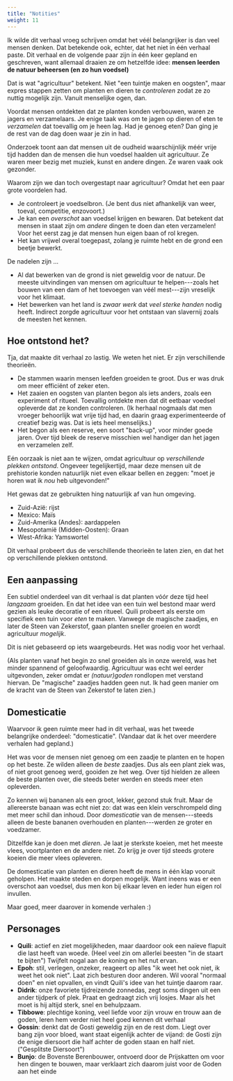 ```yaml
---
title: "Notities"
weight: 11
---
```


Ik wilde dit verhaal vroeg schrijven omdat het véél belangrijker is dan veel mensen denken. Dat betekende ook, echter, dat het niet in één verhaal paste. Dit verhaal en de volgende paar zijn in één keer gepland en geschreven, want allemaal draaien ze om hetzelfde idee: **mensen leerden de natuur beheersen (en zo hun voedsel)**

Dat is wat "agricultuur" betekent. Niet "een tuintje maken en oogsten", maar expres stappen zetten om planten en dieren te _controleren_ zodat ze zo nuttig mogelijk zijn. Vanuit menselijke ogen, dan.

Voordat mensen ontdekten dat ze planten konden verbouwen, waren ze jagers en verzamelaars. Je enige taak was om te jagen op dieren of eten te _verzamelen_ dat toevallig om je heen lag. Had je genoeg eten? Dan ging je de rest van de dag doen waar je zin in had.

Onderzoek toont aan dat mensen uit de oudheid waarschijnlijk méér vrije tijd hadden dan de mensen die hun voedsel haalden uit agricultuur. Ze waren meer bezig met muziek, kunst en andere dingen. Ze waren vaak ook gezonder.

Waarom zijn we dan toch overgestapt naar agricultuur? Omdat het een paar grote voordelen had.

* Je controleert je voedselbron. (Je bent dus niet afhankelijk van weer, toeval, competitie, enzovoort.)
* Je kan een _overschot_ aan voedsel krijgen en bewaren. Dat betekent dat mensen in staat zijn om _andere_ dingen te doen dan eten verzamelen! Voor het eerst zag je dat mensen hun eigen baan of rol kregen.
* Het kan vrijwel overal toegepast, zolang je ruimte hebt en de grond een beetje bewerkt.

De nadelen zijn ...

* Al dat bewerken van de grond is niet geweldig voor de natuur. De meeste uitvindingen van mensen om agricultuur te helpen---zoals het bouwen van een dam of het toevoegen van véél mest---zijn vreselijk voor het klimaat.
* Het bewerken van het land is _zwaar werk_ dat _veel sterke handen_ nodig heeft. Indirect zorgde agricultuur voor het ontstaan van slavernij zoals de meesten het kennen. 

## Hoe ontstond het?

Tja, dat maakte dit verhaal zo lastig. We weten het niet. Er zijn verschillende theorieën.

* De stammen waarin mensen leefden groeiden te groot. Dus er was druk om meer efficiënt of zeker eten.
* Het zaaien en oogsten van planten begon als iets anders, zoals een experiment of ritueel. Toevallig ontdekte men dat dit eetbaar voedsel opleverde dat ze konden controleren. (Ik herhaal nogmaals dat men vroeger behoorlijk wat vrije tijd had, en daarin graag experimenteerde of creatief bezig was. Dat is iets heel menselijks.)
* Het begon als een reserve, een soort "back-up", voor minder goede jaren. Over tijd bleek de reserve misschien wel handiger dan het jagen en verzamelen zelf.

Eén oorzaak is niet aan te wijzen, omdat agricultuur op _verschillende plekken ontstond_. Ongeveer tegelijkertijd, maar deze mensen uit de prehistorie konden natuurlijk niet even elkaar bellen en zeggen: "moet je horen wat ik _nou_ heb uitgevonden!"

Het gewas dat ze gebruikten hing natuurlijk af van hun omgeving.

* Zuid-Azië: rijst
* Mexico: Maïs
* Zuid-Amerika (Andes): aardappelen
* Mesopotamië (Midden-Oosten): Graan
* West-Afrika: Yamswortel

Dit verhaal probeert dus de verschillende theorieën te laten zien, en dat het op verschillende plekken ontstond.

## Een aanpassing

Een subtiel onderdeel van dit verhaal is dat planten vóór deze tijd heel _langzaam_ groeiden. En dat het idee van een tuin wel bestond maar werd gezien als leuke decoratie of een ritueel. Quili probeert als eerste om specifiek een tuin voor _eten_ te maken. Vanwege de magische zaadjes, en later de Steen van Zekerstof, gaan planten sneller groeien en wordt agricultuur _mogelijk_.

Dit is niet gebaseerd op iets waargebeurds. Het was nodig voor het verhaal. 

(Als planten vanaf het begin zo snel groeiden als in onze wereld, was het minder spannend of geloofwaardig. Agricultuur was echt wel eerder uitgevonden, zeker omdat er _(natuur)goden_ rondlopen met verstand hiervan. De "magische" zaadjes hadden geen nut. Ik had geen manier om de kracht van de Steen van Zekerstof te laten zien.)

## Domesticatie

Waarvoor ik geen ruimte meer had in dit verhaal, was het tweede belangrijke onderdeel: "domesticatie". (Vandaar dat ik het over meerdere verhalen had gepland.)

Het was voor de mensen niet genoeg om een zaadje te planten en te hopen op het beste. Ze wilden alleen de _beste_ zaadjes. Dus als een plant ziek was, of niet groot genoeg werd, gooiden ze het weg. Over tijd hielden ze alleen de beste planten over, die steeds beter werden en steeds meer eten opleverden.

Zo kennen wij bananen als een groot, lekker, gezond stuk fruit. Maar de allereerste banaan was echt niet zo: dat was een klein verschrompeld ding met meer schil dan inhoud. Door _domesticatie_ van de mensen---steeds alleen de beste bananen overhouden en planten---werden ze groter en voedzamer.

Ditzelfde kan je doen met _dieren_. Je laat je sterkste koeien, met het meeste vlees, voortplanten en de andere niet. Zo krijg je over tijd steeds grotere koeien die meer vlees opleveren.

De domesticatie van planten en dieren heeft de mens in één klap vooruit geholpen. Het maakte steden en dorpen mogelijk. Want ineens was er een overschot aan voedsel, dus men kon bij elkaar leven en ieder hun eigen rol invullen.

Maar goed, meer daarover in komende verhalen :)

## Personages

* **Quili**: actief en ziet mogelijkheden, maar daardoor ook een naïeve flapuit die last heeft van woede. (Heel veel zin om allerlei beesten "in de staart te bijten") Twijfelt nogal aan de koning en het nut ervan.
* **Epoh**: stil, verlegen, onzeker, reageert op alles "ik weet het ook niet, ik weet het ook niet". Laat zich besturen door anderen. Wil vooral "normaal doen" en niet opvallen, en vindt Quili's idee van het tuintje daarom raar.
* **Didrik**: onze favoriete tijdreizende zonnedas, zegt soms dingen uit een ander tijdperk of plek. Praat en gedraagt zich vrij losjes. Maar als het moet is hij altijd sterk, snel en behulpzaam.
* **Tibbowe**: plechtige koning, veel liefde voor zijn vrouw en trouw aan de goden, leren hem verder niet heel goed kennen dit verhaal
* **Gossin**: denkt dat de Gosti geweldig zijn en de rest dom. Liegt over bang zijn voor bloed, want staat eigenlijk achter de vijand: de Gosti zijn de enige diersoort die half achter de goden staan en half niet. ("Gesplitste Diersoort")
* **Bunjo**: de Bovenste Berenbouwer, ontvoerd door de Prijskatten om voor hen dingen te bouwen, maar verklaart zich daarom juist voor de Goden aan het einde


<!---
Eventuele volgende edit (ook om woordenaantal onder 15,000 te krijgen)

* De schapen zijn deel van Tibbowe's leger. Hij probeert ze te scheren voor wol, materiaal, bescherming, tenten. Het lukt niet, want ze hebben te weinig vacht en het is te ruw. Zo kan ik dit verspreiden over 2 of 3 hoofdstukken, vanuit Quili's perspectief, wat simpeler en directer is.
* Dat Epoh een tuintje vindt bij de tegenstander is eigenlijk wat toevallig? Waarom groeit die van hen wel hard (ook magische zaden)? Is dit niet een hoop extra informatie met weinig opbrengst?
* Versimpel de climax. Quili's tuintje blijft overeind, simple as that. (Epoh raakt niet vergiftigd, en dat hele ding over gifslangen en gevechten kan weg.)

Ja, noem gifslangen gewoon als deel van de tegenstander, verder niks.
Het is ook meer "satisfying" als Quili en Epoh samen dat tuintje verdedigen aan het einde.

Ik moet veel duidelijker de STATUS QUO neerzetten van hoe ze _nu_ naar planten kijken.

* Als je honger hebt, zoek je een plant. Ze zijn er gewoon. Ze verschijnen.
* Wat brengt Quili dan op het idee? Ze weet dat de goden _controle_ hebben over de planten, en ze noemen het dan tuinen. Noemt Hemelse Bloemen van Eeris, en de Legendarische Tuinen van Feria.
* MISSENDE STAP: Hoe zij weet/denkt te weten dat je zaadjes moet PLANTEN om ze te laten groeien! 
  * Vertelt Epoh dit? Misschien kan ik zo hun achtergrond duidelijk maken. Zij komt van ergens anders. Zij heeft meegemaakt hoe het is om NIET de bescherming van "het kamp te hebben". Zij heeft gezien hoe de goden zaadjes in de grond stoppen?
  * Of is het echt zo simpel als "soms zag ze zaadjes zweven, die landden in de grond, tada plant"?
* Dus ze probeert zelf een tuintje te maken, met controle over die goddelijke zaadjes.

(Als planten echt zoveel tijd kosten om te groeien, is het niet logisch dat Quili dat "heeft gezien/meegemaakt" als ze ermee speelde als kind, toch?)

--->